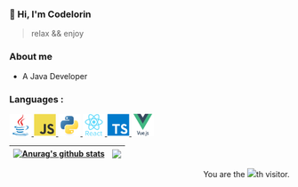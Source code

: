 ### 👋 Hi, I'm Codelorin

> relax && enjoy

### About me

- A Java Developer



<h3 align="left">Languages :</h3><p align="left"><a href="https://www.java.com" target="_blank" rel="noreferrer"> <img src="https://raw.githubusercontent.com/devicons/devicon/master/icons/java/java-original.svg" alt="java" width="40" height="40"/> </a> <a href="https://developer.mozilla.org/en-US/docs/Web/JavaScript" target="_blank" rel="noreferrer"> <img src="https://raw.githubusercontent.com/devicons/devicon/master/icons/javascript/javascript-original.svg" alt="javascript" width="40" height="40"/> </a> <a href="https://www.python.org" target="_blank" rel="noreferrer"> <img src="https://raw.githubusercontent.com/devicons/devicon/master/icons/python/python-original.svg" alt="python" width="40" height="40"/> </a> <a href="https://reactjs.org/" target="_blank" rel="noreferrer"> <img src="https://raw.githubusercontent.com/devicons/devicon/master/icons/react/react-original-wordmark.svg" alt="react" width="40" height="40"/> </a> <a href="https://www.typescriptlang.org/" target="_blank" rel="noreferrer"> <img src="https://raw.githubusercontent.com/devicons/devicon/master/icons/typescript/typescript-original.svg" alt="typescript" width="40" height="40"/> </a> <a href="https://vuejs.org/" target="_blank" rel="noreferrer"> <img src="https://raw.githubusercontent.com/devicons/devicon/master/icons/vuejs/vuejs-original-wordmark.svg" alt="vuejs" width="40" height="40"/> </a> </p> 




| <a href="https://github.com/CodeLorin/CodeLorin"><img align="center" src="https://github-readme-stats.vercel.app/api?username=CodeLorin&show_icons=true&include_all_commits=true&hide_border=true" alt="Anurag's github stats" /></a> | <a href="https://github.com/CodeLorin/CodeLorin"><img align="center" src="https://github-readme-stats.vercel.app/api/top-langs/?username=CodeLorin&layout=compact&hide_border=true" /></a> |
| ------------------------------------------------------------ | ------------------------------------------------------------ |



<div align="right">You are the <img src="https://profile-counter.glitch.me/CodeLorin/count.svg">th visitor.</div>
